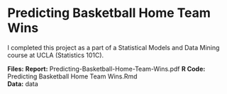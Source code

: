 # Predicting Basketball Home Team Wins
I completed this project as a part of a Statistical Models and Data Mining course at UCLA (Statistics 101C).

**Files:**
**Report:** Predicting-Basketball-Home-Team-Wins.pdf
**R Code:** Predicting Basketball Home Team Wins.Rmd  
**Data:** data
